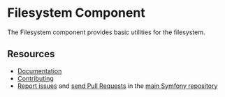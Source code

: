 # Filesystem Component

The Filesystem component provides basic utilities for the filesystem.

## Resources

- [Documentation](https://symfony.com/doc/current/components/filesystem.html)
- [Contributing](https://symfony.com/doc/current/contributing/table.php)
- [Report issues](https://github.com/symfony/symfony/issues) and
  [send Pull Requests](https://github.com/symfony/symfony/pulls)
  in the [main Symfony repository](https://github.com/symfony/symfony)
